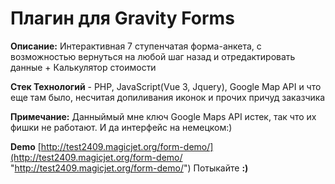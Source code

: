 # Плагин для Gravity Forms

**Описание:** Интерактивная 7 ступенчатая форма-анкета, с возможностью вернуться на любой шаг назад и отредактировать данные + Калькулятор стоимости

**Стек Технологий** - PHP, JavaScript(Vue 3, Jquery), Google Map API и что еще там было, несчитая допиливания иконок и прочих причуд заказчика

**Примечание:** Данныймый мне ключ Google Maps API истек, так что их фишки не работают. И да интерфейс на немецком:)

**Demo** [http://test2409.magicjet.org/form-demo/](http://test2409.magicjet.org/form-demo/ "http://test2409.magicjet.org/form-demo/")
Потыкайте **:)**
